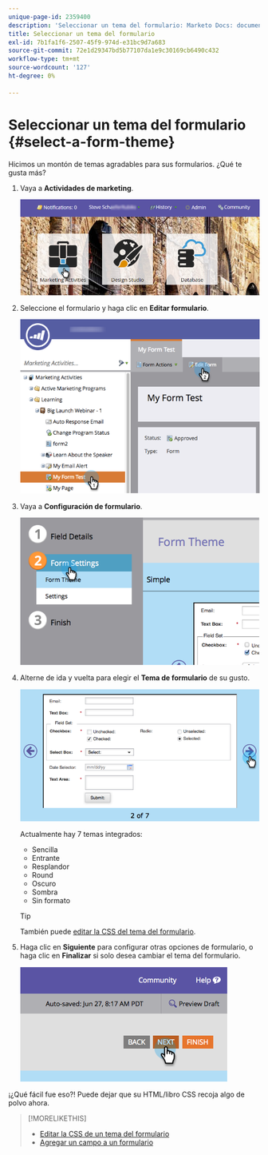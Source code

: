 ```yaml
---
unique-page-id: 2359400
description: 'Seleccionar un tema del formulario: Marketo Docs: documentación del producto'
title: Seleccionar un tema del formulario
exl-id: 7b1fa1f6-2507-45f9-974d-e31bc9d7a683
source-git-commit: 72e1d29347bd5b77107da1e9c30169cb6490c432
workflow-type: tm+mt
source-wordcount: '127'
ht-degree: 0%

---
```


# Seleccionar un tema del formulario {#select-a-form-theme}

Hicimos un montón de temas agradables para sus formularios. ¿Qué te gusta más?

1. Vaya a **Actividades de marketing**.

   ![](assets/login-marketing-activities-1.png)

1. Seleccione el formulario y haga clic en **Editar formulario**.

   ![](assets/editform.png)

1. Vaya a **Configuración de formulario**.

   ![](assets/image2014-9-15-17-7-7.png)

1. Alterne de ida y vuelta para elegir el **Tema de formulario** de su gusto.

   ![](assets/image2014-9-15-17-3a7-3a20.png)

   Actualmente hay 7 temas integrados:

   * Sencilla
   * Entrante
   * Resplandor
   * Round
   * Oscuro
   * Sombra
   * Sin formato

   >[!TIP]
   >
   >También puede [editar la CSS del tema del formulario](/help/marketo/product-docs/demand-generation/forms/form-design/edit-the-css-of-a-form-theme.md).

1. Haga clic en **Siguiente** para configurar otras opciones de formulario, o haga clic en **Finalizar** si solo desea cambiar el tema del formulario.

   ![](assets/image2014-9-15-17-3a8-3a22.png)

¡¿Qué fácil fue eso?! Puede dejar que su HTML/libro CSS recoja algo de polvo ahora.

>[!MORELIKETHIS]
>
>* [Editar la CSS de un tema del formulario](/help/marketo/product-docs/demand-generation/forms/form-design/edit-the-css-of-a-form-theme.md)
>* [Agregar un campo a un formulario](/help/marketo/product-docs/demand-generation/forms/creating-a-form/add-a-field-to-a-form.md)

